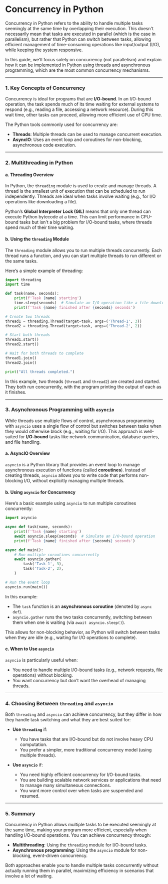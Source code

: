 # Concurrency in Python

Concurrency in Python refers to the ability to handle multiple tasks seemingly at the same time by overlapping their execution. This doesn't necessarily mean that tasks are executed in parallel (which is the case in parallelism), but rather that Python can switch between tasks, allowing efficient management of time-consuming operations like input/output (I/O), while keeping the system responsive.

In this guide, we'll focus solely on concurrency (not parallelism) and explain how it can be implemented in Python using threads and asynchronous programming, which are the most common concurrency mechanisms.

---

### 1. **Key Concepts of Concurrency**

Concurrency is ideal for programs that are **I/O-bound**. In an I/O-bound operation, the task spends much of its time waiting for external systems to respond (e.g., reading a file, accessing a network resource). During this wait time, other tasks can proceed, allowing more efficient use of CPU time.

The Python tools commonly used for concurrency are:

- **Threads**: Multiple threads can be used to manage concurrent execution.
- **AsyncIO**: Uses an event loop and coroutines for non-blocking, asynchronous code execution.

---

### 2. **Multithreading in Python**

#### a. **Threading Overview**

In Python, the `threading` module is used to create and manage threads. A thread is the smallest unit of execution that can be scheduled to run independently. Threads are ideal when tasks involve waiting (e.g., for I/O operations like downloading a file).

Python’s **Global Interpreter Lock (GIL)** means that only one thread can execute Python bytecode at a time. This can limit performance in CPU-bound tasks but isn't a big problem for I/O-bound tasks, where threads spend much of their time waiting.

#### b. **Using the `threading` Module**

The `threading` module allows you to run multiple threads concurrently. Each thread runs a function, and you can start multiple threads to run different or the same tasks.

Here’s a simple example of threading:

```python
import threading
import time

def task(name, seconds):
    print(f'Task {name} starting')
    time.sleep(seconds)  # Simulate an I/O operation like a file download
    print(f'Task {name} finished after {seconds} seconds')

# Create two threads
thread1 = threading.Thread(target=task, args=('Thread-1', 3))
thread2 = threading.Thread(target=task, args=('Thread-2', 2))

# Start both threads
thread1.start()
thread2.start()

# Wait for both threads to complete
thread1.join()
thread2.join()

print("All threads completed.")
```

In this example, two threads (`thread1` and `thread2`) are created and started. They both run concurrently, with the program printing the output of each as it finishes.

---

### 3. **Asynchronous Programming with `asyncio`**

While threads use multiple flows of control, asynchronous programming with `asyncio` uses a single flow of control but switches between tasks when they would otherwise block (e.g., waiting for I/O). This approach is well-suited for **I/O-bound** tasks like network communication, database queries, and file handling.

#### a. **AsyncIO Overview**

`asyncio` is a Python library that provides an event loop to manage asynchronous execution of functions (called **coroutines**). Instead of creating threads, `asyncio` allows you to write code that performs non-blocking I/O, without explicitly managing multiple threads.

#### b. **Using `asyncio` for Concurrency**

Here’s a basic example using `asyncio` to run multiple coroutines concurrently:

```python
import asyncio

async def task(name, seconds):
    print(f'Task {name} starting')
    await asyncio.sleep(seconds)  # Simulate an I/O-bound operation
    print(f'Task {name} finished after {seconds} seconds')

async def main():
    # Run multiple coroutines concurrently
    await asyncio.gather(
        task('Task-1', 3),
        task('Task-2', 2),
    )

# Run the event loop
asyncio.run(main())
```

In this example:

- The `task` function is an **asynchronous coroutine** (denoted by `async def`).
- `asyncio.gather` runs the two tasks concurrently, switching between them when one is waiting (via `await asyncio.sleep()`).

This allows for non-blocking behavior, as Python will switch between tasks when they are idle (e.g., waiting for I/O operations to complete).

#### c. **When to Use `asyncio`**

`asyncio` is particularly useful when:

- You need to handle multiple I/O-bound tasks (e.g., network requests, file operations) without blocking.
- You want concurrency but don’t want the overhead of managing threads.

---

### 4. **Choosing Between `threading` and `asyncio`**

Both `threading` and `asyncio` can achieve concurrency, but they differ in how they handle task switching and what they are best suited for:

- **Use `threading`** if:

  - You have tasks that are I/O-bound but do not involve heavy CPU computation.
  - You prefer a simpler, more traditional concurrency model (using multiple threads).

- **Use `asyncio`** if:
  - You need highly efficient concurrency for I/O-bound tasks.
  - You are building scalable network services or applications that need to manage many simultaneous connections.
  - You want more control over when tasks are suspended and resumed.

---

### 5. **Summary**

Concurrency in Python allows multiple tasks to be executed seemingly at the same time, making your program more efficient, especially when handling I/O-bound operations. You can achieve concurrency through:

- **Multithreading**: Using the `threading` module for I/O-bound tasks.
- **Asynchronous programming**: Using the `asyncio` module for non-blocking, event-driven concurrency.

Both approaches enable you to handle multiple tasks concurrently without actually running them in parallel, maximizing efficiency in scenarios that involve a lot of waiting.
